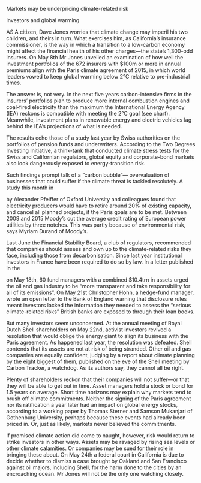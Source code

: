 Markets may be underpricing climate-related risk

Investors and global warming

AS A citizen, Dave Jones worries that climate change may imperil his two children, and theirs in turn. What exercises him, as California’s insurance commissioner, is the way in which a transition to a low-carbon economy might affect the financial health of his other charges—the state’s 1,300-odd insurers. On May 8th Mr Jones unveiled an examination of how well the investment portfolios of the 672 insurers with $100m or more in annual premiums align with the Paris climate agreement of 2015, in which world leaders vowed to keep global warming below 2°C relative to pre-industrial times.

The answer is, not very. In the next five years carbon-intensive firms in the insurers’ portfolios plan to produce more internal combustion engines and coal-fired electricity than the maximum the International Energy Agency (IEA) reckons is compatible with meeting the 2°C goal (see chart). Meanwhile, investment plans in renewable energy and electric vehicles lag behind the IEA’s projections of what is needed.

The results echo those of a study last year by Swiss authorities on the portfolios of pension funds and underwriters. According to the Two Degrees Investing Initiative, a think-tank that conducted climate stress tests for the Swiss and Californian regulators, global equity and corporate-bond markets also look dangerously exposed to energy-transition risk.

Such findings prompt talk of a “carbon bubble”— overvaluation of businesses that could suffer if the climate threat is tackled resolutely. A study this month in 

 by Alexander Pfeiffer of Oxford University and colleagues found that electricity producers would have to retire around 20% of existing capacity, and cancel all planned projects, if the Paris goals are to be met. Between 2009 and 2015 Moody’s cut the average credit rating of European power utilities by three notches. This was partly because of environmental risk, says Myriam Durand of Moody’s.

Last June the Financial Stability Board, a club of regulators, recommended that companies should assess and own up to the climate-related risks they face, including those from decarbonisation. Since last year institutional investors in France have been required to do so by law. In a letter published in the 

 on May 18th, 60 fund managers with a combined $10.4trn in assets urged the oil and gas industry to be “more transparent and take responsibility for all of its emissions”. On May 21st Christopher Hohn, a hedge-fund manager, wrote an open letter to the Bank of England warning that disclosure rules meant investors lacked the information they needed to assess the “serious climate-related risks” British banks are exposed to through their loan books.

But many investors seem unconcerned. At the annual meeting of Royal Dutch Shell shareholders on May 22nd, activist investors revived a resolution that would oblige the energy giant to align its business with the Paris agreement. As happened last year, the resolution was defeated. Shell contends that its assets are not at risk of being stranded. Other oil and gas companies are equally confident, judging by a report about climate planning by the eight biggest of them, published on the eve of the Shell meeting by Carbon Tracker, a watchdog. As its authors say, they cannot all be right.

Plenty of shareholders reckon that their companies will not suffer—or that they will be able to get out in time. Asset managers hold a stock or bond for 1.5 years on average. Short time horizons may explain why markets tend to brush off climate commitments. Neither the signing of the Paris agreement nor its ratification a year later had an impact on global energy stocks, according to a working paper by Thomas Sterner and Samson Mukanjari of Gothenburg University, perhaps because these events had already been priced in. Or, just as likely, markets never believed the commitments.

If promised climate action did come to naught, however, risk would return to strike investors in other ways. Assets may be ravaged by rising sea levels or other climate calamities. Or companies may be sued for their role in bringing these about. On May 24th a federal court in California is due to decide whether to dismiss a case brought by Oakland and San Francisco against oil majors, including Shell, for the harm done to the cities by an encroaching ocean. Mr Jones will not be the only one watching closely.